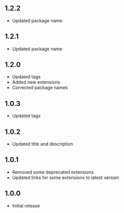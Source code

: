 ## 1.2.2

- Updated package name

## 1.2.1

- Updated package name

## 1.2.0

- Updated tags
- Added new extensions
- Corrected package names

## 1.0.3

- Updated tags

## 1.0.2

- Updated title and description

## 1.0.1

- Removed some deprecated extensions
- Updated links for some extensions to latest version

## 1.0.0

- Initial release
